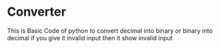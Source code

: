 # Converter
This is Basic Code of python to convert decimal into binary or binary into decimal if you give it invalid input then it show invalid input
